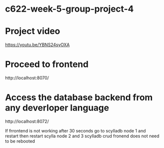 # c622-week-5-group-project-4

# Project video 
https://youtu.be/YBNS24syOXA

# Proceed to frontend
http://localhost:8070/

# Access the database backend from any deverloper language
http://localhost:8072/

If frrontend is not working after 30 seconds go to scylladb node 1 and restart
then restart scylla node 2 and 3
scylladb crud fronend does not need to be rebooted

